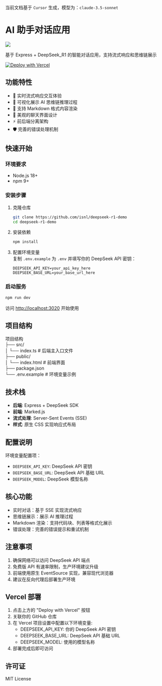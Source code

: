 当前文档基于 `Cursor` 生成，模型为：`claude-3.5-sonnet`

# AI 助手对话应用

![](https://static.iiter.cn/article/9caac4214d11796eebb16e7ddd4bf2a2.png)

基于 Express + DeepSeek_R1 的智能对话应用，支持流式响应和思维链展示  

[![Deploy with Vercel](https://vercel.com/button)](https://vercel.com/new/clone?repository-url=https%3A%2F%2Fgithub.com%2Fisnl%2Fdeepseek-r1-demo)

## 功能特性

- 🚀 实时流式响应交互体验
- 🧠 可视化展示 AI 思维链推理过程
- 📝 支持 Markdown 格式内容渲染
- 💬 美观的聊天界面设计
- ⚡ 前后端分离架构
- 🛡️ 完善的错误处理机制

## 快速开始

### 环境要求
- Node.js 18+
- npm 9+

### 安装步骤

1. 克隆仓库
   ```bash
   git clone https://github.com/isnl/deepseek-r1-demo
   cd deepseek-r1-demo
   ```

2. 安装依赖
   ```bash
   npm install
   ```

3. 配置环境变量  
   复制 `.env.example` 为 `.env` 并填写你的 DeepSeek API 密钥：
   ```env
   DEEPSEEK_API_KEY=your_api_key_here
   DEEPSEEK_BASE_URL=your_base_url_here
   ```

### 启动服务

```bash
npm run dev
```

访问 [http://localhost:3020](http://localhost:3020) 开始使用

## 项目结构

项目结构  
├── src/  
│ └── index.ts # 后端主入口文件  
├── public/  
│ └── index.html # 前端界面  
├── package.json  
└── .env.example # 环境变量示例  


## 技术栈
- **后端**: Express + DeepSeek SDK
- **前端**: Marked.js
- **流式处理**: Server-Sent Events (SSE)
- **样式**: 原生 CSS 实现响应式布局

## 配置说明
环境变量配置项：
- `DEEPSEEK_API_KEY`: DeepSeek API 密钥
- `DEEPSEEK_BASE_URL`: DeepSeek API 基础 URL
- `DEEPSEEK_MODEL`: DeepSeek 模型名称

## 核心功能
- 实时对话：基于 SSE 实现流式响应
- 思维链展示：展示 AI 推理过程
- Markdown 渲染：支持代码块、列表等格式化展示
- 错误处理：完善的错误提示和重试机制

## 注意事项
1. 确保网络可以访问 DeepSeek API 端点
2. 免费版 API 有速率限制，生产环境建议升级
3. 前端使用原生 EventSource 实现，兼容现代浏览器
4. 建议在反向代理后部署生产环境

## Vercel 部署

1. 点击上方的 "Deploy with Vercel" 按钮
2. 关联你的 GitHub 仓库
3. 在 Vercel 项目设置中配置以下环境变量:
   - DEEPSEEK_API_KEY: 你的 DeepSeek API 密钥
   - DEEPSEEK_BASE_URL: DeepSeek API 基础 URL
   - DEEPSEEK_MODEL: 使用的模型名称
4. 部署完成后即可访问

## 许可证
MIT License